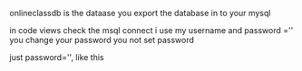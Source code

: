 onlineclassdb is the dataase you export the database in to your mysql 


in code views check the msql connect i use my username and password ='' you change your password you not set password

 just password='', like this
 

